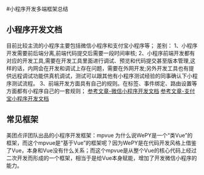 #小程序开发多端框架总结

 
## 小程序开发文档
 目前比较主流的小程序主要包括微信小程序和支付宝小程序等；
 差别：
 1、小程序开发需要前后端分离,前端代码提交后需要一段时间审核;
 2、小程序前端开发都有对应的开发工具,需要在开发工具里面进行调试、预览和代码提交甚至版本管理,这样的话，内网会在开发和调试上存在问题，需要在外网开发;另外开发工具也有提供远程调试功能供真机调试，测试可以跟其他有小程序测试经验的同事确认下小程序测试流程。
 3、前端开发方面具有自己的规则。在标签、事件绑定、路由设置等方面都有小程序自己的一套规则；
 [参考文章-微信小程序开发文档]( https://developers.weixin.qq.com/miniprogram/dev/framework/)
 [参考文章-支付宝小程序开发文档]( https://docs.alipay.com/mini/introduce/register)

## 常见框架
美团点评团队出品的小程序开发框架：mpvue 
为什么说WePY是一个“类Vue”的框架，而这个mpvue是“基于Vue”的框架呢？因为WePY是在代码开发风格上借鉴了Vue，本身和Vue没有什么关系；而这个mpvue是从整个Vue的核心代码上经过二次开发而形成的一个框架，相当于是给Vue本身赋能，增加了开发微信小程序的能力。
